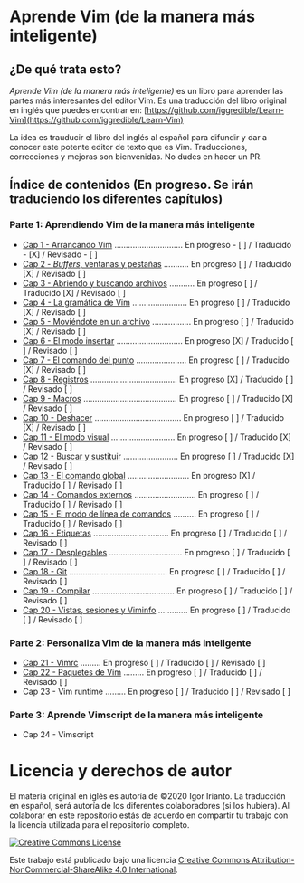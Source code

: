 # Aprende Vim (de la manera más inteligente)

## ¿De qué trata esto?
*Aprende Vim (de la manera más inteligente)* es un libro para aprender las partes más interesantes del editor Vim. Es una traducción del libro original en inglés que puedes encontrar en: [https://github.com/iggredible/Learn-Vim](https://github.com/iggredible/Learn-Vim)

La idea es trauducir el libro del inglés al español para difundir y dar a conocer este potente editor de texto que es Vim. Traducciones, correcciones y mejoras son bienvenidas. No dudes en hacer un PR.

## Índice de contenidos (En progreso. Se irán traduciendo los diferentes capítulos)

### Parte 1: Aprendiendo Vim de la manera más inteligente

- [Cap 1  - Arrancando Vim](./01_starting_vim.md) .............................. En progreso - [ ]  / Traducido - [X] / Revisado - [ ]
- [Cap 2  - *Buffers*, ventanas y pestañas](./ch02_buffers_windows_tabs.md) ........... En progreso [ ]  / Traducido [X] / Revisado [ ]
- [Cap 3  - Abriendo y buscando archivos](./ch03_opening_and_searching_files.md) ........... En progreso [ ]  / Traducido [X] / Revisado [ ]
- [Cap 4  - La gramática de Vim](./ch04_vim_grammar.md) ........................ En progreso [ ] / Traducido [X] / Revisado [ ]
- [Cap 5  - Moviéndote en un archivo](./ch05_moving_in_file.md) ................. En progreso [ ] / Traducido [X] / Revisado [ ]
- [Cap 6  - El modo insertar](./ch06_insert_mode.md) ............................. En progreso [X] / Traducido [ ] / Revisado [ ]
- [Cap 7  - El comando del punto](./ch07_the_dot_command.md) ...................... En progreso [ ] / Traducido [X] / Revisado [ ]
- [Cap 8  - Registros](./ch08_registers.md) ...................................... En progreso [X] / Traducido [ ] / Revisado [ ]
- [Cap 9  - Macros](./ch09_macros.md) ......................................... En progreso [ ] / Traducido [X] / Revisado [ ]
- [Cap 10 - Deshacer](./ch10_undo.md) ...................................... En progreso [ ] / Traducido [X] / Revisado [ ]
- [Cap 11 - El modo visual](./ch11_visual_mode.md) ............................ En progreso [ ] / Traducido [X] / Revisado [ ]
- [Cap 12 - Buscar y sustituir](./ch12_search_and_substitute.md) ........................ En progreso [ ] / Traducido [X] / Revisado [ ]
- [Cap 13 - El comando global](./ch13_the_global_command.md) ........................... En progreso [X] / Traducido [ ] / Revisado [ ]
- [Cap 14 - Comandos externos](./ch14_external_commands.md) ........................... En progreso [ ] / Traducido [ ] / Revisado [ ]
- [Cap 15 - El modo de línea de comandos](./ch15_command-line_mode.md) .......... En progreso [ ] / Traducido [ ] / Revisado [ ]
- [Cap 16 - Etiquetas](./ch16_tags.md) ................................. En progreso [ ] / Traducido [ ] / Revisado [ ]
- [Cap 17 - Desplegables](./ch17_fold.md) ................................ En progreso [ ] / Traducido [ ] / Revisado [ ]
- [Cap 18 - Git](./ch18_git.md) ........................................... En progreso [ ] / Traducido [ ] / Revisado [ ]
- [Cap 19 - Compilar](./ch19_compile.md) .................................... En progreso [ ] / Traducido [ ] / Revisado [ ]
- [Cap 20 - Vistas, sesiones y Viminfo](./ch20_views_sessions_viminfo.md) ............. En progreso [ ] / Traducido [ ] / Revisado [ ] 

### Parte 2: Personaliza Vim de la manera más inteligente

- [Cap 21 - Vimrc](./ch21_vimrc.md) ......... En progreso [ ] / Traducido [ ] / Revisado [ ] 
- [Cap 22 - Paquetes de Vim](./ch22_vim_packages.md)  ......... En progreso [ ] / Traducido [ ] / Revisado [ ]                           
- Cap 23 - Vim runtime  ......... En progreso [ ] / Traducido [ ] / Revisado [ ] 

### Parte 3: Aprende Vimscript de la manera más inteligente

- Cap 24 - Vimscript


# Licencia y derechos de autor
El materia original en iglés es autoría de ©2020 Igor Irianto. La traducción en español, será autoría de los diferentes colaboradores (si los hubiera). Al colaborar en este repositorio estás de acuerdo en compartir tu trabajo con la licencia utilizada para el repositorio completo.

<a rel="license" href="http://creativecommons.org/licenses/by-nc-sa/4.0/"><img alt="Creative Commons License" style="border-width:0" src="https://licensebuttons.net/l/by-nc-sa/4.0/88x31.png" /></a><br />

Este trabajo está publicado bajo una licencia <a rel="license" href="http://creativecommons.org/licenses/by-nc-sa/4.0/">Creative Commons Attribution-NonCommercial-ShareAlike 4.0 International</a>.

